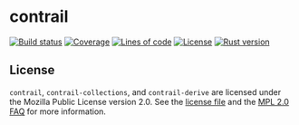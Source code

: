 # contrail

[![Build status](https://api.travis-ci.com/billyrieger/contrail.svg)](https://travis-ci.com/billyrieger/contrail)
[![Coverage](https://img.shields.io/codecov/c/github/billyrieger/contrail.svg)](https://codecov.io/gh/billyrieger/smeagol/branch/master)
[![Lines of code](https://tokei.rs/b1/github/billyrieger/contrail)](https://github.com/Aaronepower/tokei)
[![License](https://img.shields.io/github/license/billyrieger/contrail.svg)](https://github.com/billyrieger/contrail/blob/master/LICENSE)
[![Rust version](https://img.shields.io/badge/rust-stable-lightgrey.svg)](https://www.rust-lang.org/)

## License

`contrail`, `contrail-collections`, and `contrail-derive` are licensed under the Mozilla Public
License version 2.0.  See the [license
file](https://github.com/billyrieger/contrail/blob/master/LICENSE) and the [MPL 2.0
FAQ](https://www.mozilla.org/en-US/MPL/2.0/FAQ/) for more information.
